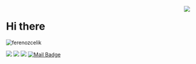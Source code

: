 <img align='right' src="https://github-readme-stats.vercel.app/api?username=ferenozcelik&theme=react&show_icons=true">

# Hi there

<p align="left"> <img src="https://komarev.com/ghpvc/?username=ferenozcelik" alt="ferenozcelik" /> </p>

<!--- Most used languages
[![Top Langs](https://github-readme-stats.vercel.app/api/top-langs/?username=ferenozcelik)](https://github.com/anuraghazra/github-readme-stats)
[![](https://img.shields.io/badge/instagram-%23E4405F.svg?&style=for-the-badge&logo=instagram&logoColor=white)](https://instagram.com/erenn0z)
-->
  
[![](https://img.shields.io/badge/linkedin-%230077B5.svg?&style=for-the-badge&logo=linkedin&logoColor=white)](https://www.linkedin.com/in/ferenozcelik/)
[![](https://img.shields.io/badge/medium-%2312100E.svg?&style=for-the-badge&logo=medium&logoColor=white)](https://erenoz.medium.com)
[![](https://img.shields.io/badge/stackoverflow-%2310605F.svg?&style=for-the-badge&logo=stackoverflow&logoColor=white)](https://stackoverflow.com/users/14726075/erenoz)
[![Mail Badge](https://img.shields.io/badge/f.eren.ozcelik@gmail.com-c14438?style=for-the-badge&logo=Gmail&logoColor=white&link=mailto:f.eren.ozcelik@gmail.com)](mailto:f.eren.ozcelik@gmail.com)



